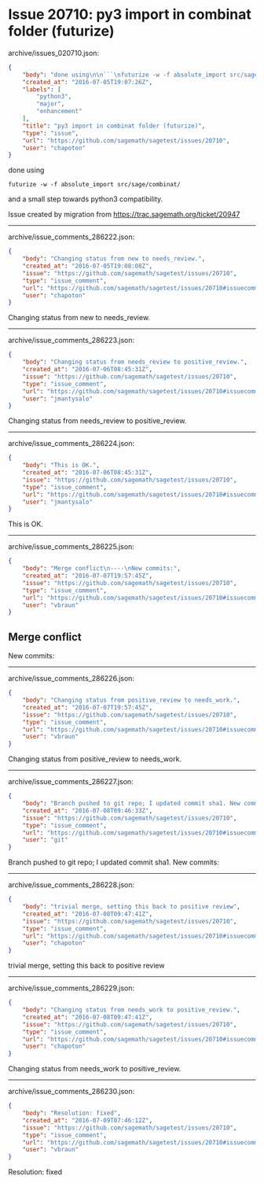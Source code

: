 # Issue 20710: py3 import in combinat folder (futurize)

archive/issues_020710.json:
```json
{
    "body": "done using\n\n```\nfuturize -w -f absolute_import src/sage/combinat/\n```\n\nand a small step towards python3 compatibility.\n\nIssue created by migration from https://trac.sagemath.org/ticket/20947\n\n",
    "created_at": "2016-07-05T19:07:26Z",
    "labels": [
        "python3",
        "major",
        "enhancement"
    ],
    "title": "py3 import in combinat folder (futurize)",
    "type": "issue",
    "url": "https://github.com/sagemath/sagetest/issues/20710",
    "user": "chapoton"
}
```
done using

```
futurize -w -f absolute_import src/sage/combinat/
```

and a small step towards python3 compatibility.

Issue created by migration from https://trac.sagemath.org/ticket/20947





---

archive/issue_comments_286222.json:
```json
{
    "body": "Changing status from new to needs_review.",
    "created_at": "2016-07-05T19:08:08Z",
    "issue": "https://github.com/sagemath/sagetest/issues/20710",
    "type": "issue_comment",
    "url": "https://github.com/sagemath/sagetest/issues/20710#issuecomment-286222",
    "user": "chapoton"
}
```

Changing status from new to needs_review.



---

archive/issue_comments_286223.json:
```json
{
    "body": "Changing status from needs_review to positive_review.",
    "created_at": "2016-07-06T08:45:31Z",
    "issue": "https://github.com/sagemath/sagetest/issues/20710",
    "type": "issue_comment",
    "url": "https://github.com/sagemath/sagetest/issues/20710#issuecomment-286223",
    "user": "jmantysalo"
}
```

Changing status from needs_review to positive_review.



---

archive/issue_comments_286224.json:
```json
{
    "body": "This is OK.",
    "created_at": "2016-07-06T08:45:31Z",
    "issue": "https://github.com/sagemath/sagetest/issues/20710",
    "type": "issue_comment",
    "url": "https://github.com/sagemath/sagetest/issues/20710#issuecomment-286224",
    "user": "jmantysalo"
}
```

This is OK.



---

archive/issue_comments_286225.json:
```json
{
    "body": "Merge conflict\n----\nNew commits:",
    "created_at": "2016-07-07T19:57:45Z",
    "issue": "https://github.com/sagemath/sagetest/issues/20710",
    "type": "issue_comment",
    "url": "https://github.com/sagemath/sagetest/issues/20710#issuecomment-286225",
    "user": "vbraun"
}
```

Merge conflict
----
New commits:



---

archive/issue_comments_286226.json:
```json
{
    "body": "Changing status from positive_review to needs_work.",
    "created_at": "2016-07-07T19:57:45Z",
    "issue": "https://github.com/sagemath/sagetest/issues/20710",
    "type": "issue_comment",
    "url": "https://github.com/sagemath/sagetest/issues/20710#issuecomment-286226",
    "user": "vbraun"
}
```

Changing status from positive_review to needs_work.



---

archive/issue_comments_286227.json:
```json
{
    "body": "Branch pushed to git repo; I updated commit sha1. New commits:",
    "created_at": "2016-07-08T09:46:33Z",
    "issue": "https://github.com/sagemath/sagetest/issues/20710",
    "type": "issue_comment",
    "url": "https://github.com/sagemath/sagetest/issues/20710#issuecomment-286227",
    "user": "git"
}
```

Branch pushed to git repo; I updated commit sha1. New commits:



---

archive/issue_comments_286228.json:
```json
{
    "body": "trivial merge, setting this back to positive review",
    "created_at": "2016-07-08T09:47:41Z",
    "issue": "https://github.com/sagemath/sagetest/issues/20710",
    "type": "issue_comment",
    "url": "https://github.com/sagemath/sagetest/issues/20710#issuecomment-286228",
    "user": "chapoton"
}
```

trivial merge, setting this back to positive review



---

archive/issue_comments_286229.json:
```json
{
    "body": "Changing status from needs_work to positive_review.",
    "created_at": "2016-07-08T09:47:41Z",
    "issue": "https://github.com/sagemath/sagetest/issues/20710",
    "type": "issue_comment",
    "url": "https://github.com/sagemath/sagetest/issues/20710#issuecomment-286229",
    "user": "chapoton"
}
```

Changing status from needs_work to positive_review.



---

archive/issue_comments_286230.json:
```json
{
    "body": "Resolution: fixed",
    "created_at": "2016-07-09T07:46:12Z",
    "issue": "https://github.com/sagemath/sagetest/issues/20710",
    "type": "issue_comment",
    "url": "https://github.com/sagemath/sagetest/issues/20710#issuecomment-286230",
    "user": "vbraun"
}
```

Resolution: fixed
